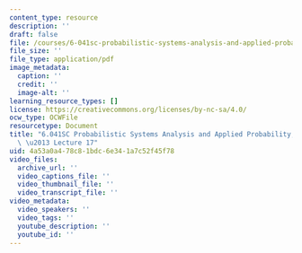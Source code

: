 ```yaml
---
content_type: resource
description: ''
draft: false
file: /courses/6-041sc-probabilistic-systems-analysis-and-applied-probability-fall-2013/4a53a0a478c81bdc6e341a7c52f45f78_MIT6_041SCF13_lec17_300k.pdf
file_size: ''
file_type: application/pdf
image_metadata:
  caption: ''
  credit: ''
  image-alt: ''
learning_resource_types: []
license: https://creativecommons.org/licenses/by-nc-sa/4.0/
ocw_type: OCWFile
resourcetype: Document
title: "6.041SC Probabilistic Systems Analysis and Applied Probability, Fall 2013Transcript\
  \ \u2013 Lecture 17"
uid: 4a53a0a4-78c8-1bdc-6e34-1a7c52f45f78
video_files:
  archive_url: ''
  video_captions_file: ''
  video_thumbnail_file: ''
  video_transcript_file: ''
video_metadata:
  video_speakers: ''
  video_tags: ''
  youtube_description: ''
  youtube_id: ''
---
```

